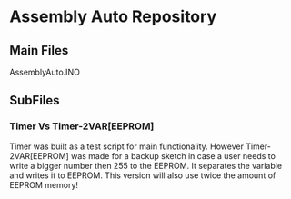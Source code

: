 # Assembly Auto Repository  

## Main Files
AssemblyAuto.INO

## SubFiles
### Timer Vs Timer-2VAR[EEPROM]
Timer was built as a test script for main functionality.  However Timer-2VAR[EEPROM] was made for a backup sketch in case a user needs to write a bigger number then 255 to the EEPROM.  It separates the variable and writes it to EEPROM.  This version will also use twice the amount of EEPROM memory!
